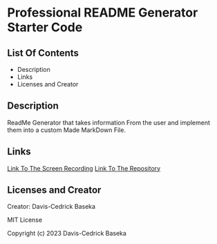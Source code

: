# Professional README Generator Starter Code

## List Of Contents
 - Description
 - Links
 - Licenses and Creator

 ## Description

 ReadMe Generator that takes information From the user and implement them into a custom Made MarkDown File.

 ## Links
 [Link To The Screen Recording](https://drive.google.com/file/d/1X9zjplDgGF5scFbmrO_PM-c_tpsWtw1y/view)
 [Link To The Repository](https://github.com/kikedamo/CU-A9-README-Generator)

## Licenses and Creator

Creator: Davis-Cedrick Baseka

MIT License

Copyright (c) 2023 Davis-Cedrick Baseka
